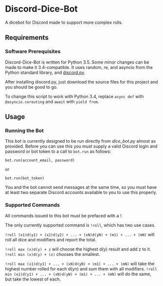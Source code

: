 # Discord-Dice-Bot
A dicebot for Discord made to support more complex rolls.

## Requirements
### Software Prerequisites
Discord-Dice-Bot is written for Python 3.5. Some minor changes can be made to make it 3.4-compatible.
It uses random, re, and asyncio from the Python standard library, and [discord.py].

[discord.py]: https://github.com/Rapptz/discord.py

After installing discord.py, just download the source files for this project and you should be good to go.

To change this script to work with Python 3.4,
replace `async def` with `@asyncio.corouting`
and `await` with `yield from`.

## Usage
### Running the Bot
This bot is currently designed to be run directly from *dice_bot.py* almost as provided.
Before you can use this you must supply a valid Discord login and password or bot token to a call to `bot.run` as follows:
```
bot.run(account_email, password)
```
or
```
bot.run(bot_token)
```
You and the bot cannot send messages at the same time, so you must have at least two separate Discord accounts
available to you to use this properly.

### Supported Commands
All commands issued to this bot must be prefaced with a *!*.

The only currently supported command is `!roll`, which has two use cases.

`!roll (x1)d(y1) + (x2)d(y2) + ... + (xN)d(yN) + (m1) + ... + (mN)` will roll all dice and modifiers and report the total.

`!roll max (x)d(y) + z` will choose the highest d(y) result and add z to it.
`!roll min (x)d(y) + (z)` chooses the smallest.

`!roll max (x1)d(y1) + ... + (xN)d(yN) + (m1) + ... + (mN)` will take the highest number rolled for each d(yn) and sum them with all modifiers.
`!roll min (x1)d(y1) + ... + (xN)d(yN) + (m1) + ... + (mN)` will do the same, but take the lowest of each.

